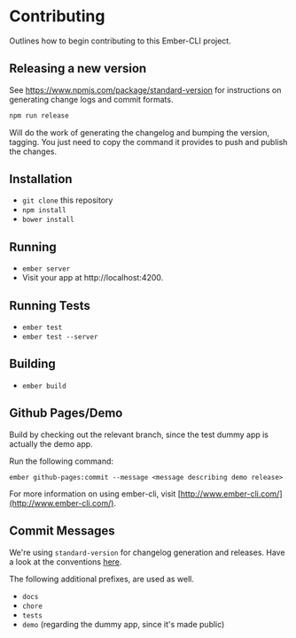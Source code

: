 # Contributing

Outlines how to begin contributing to this Ember-CLI project.

## Releasing a new version

See https://www.npmjs.com/package/standard-version for instructions on generating change logs and commit formats.

```bash
npm run release
```

Will do the work of generating the changelog and bumping the version, tagging.
You just need to copy the command it provides to push and publish the changes.

## Installation

* `git clone` this repository
* `npm install`
* `bower install`

## Running

* `ember server`
* Visit your app at http://localhost:4200.

## Running Tests

* `ember test`
* `ember test --server`

## Building

* `ember build`

## Github Pages/Demo

Build by checking out the relevant branch, since the test dummy app
is actually the demo app.

Run the following command:

```no-highlight
ember github-pages:commit --message <message describing demo release>
```

For more information on using ember-cli, visit [http://www.ember-cli.com/](http://www.ember-cli.com/).

## Commit Messages

We're using `standard-version` for changelog generation and releases. Have a look at the conventions [here].

The following additional prefixes, are used as well.

- `docs`
- `chore`
- `tests`
- `demo` (regarding the dummy app, since it's made public)

[here]: https://www.npmjs.com/package/standard-version#commit-message-convention-at-a-glance
